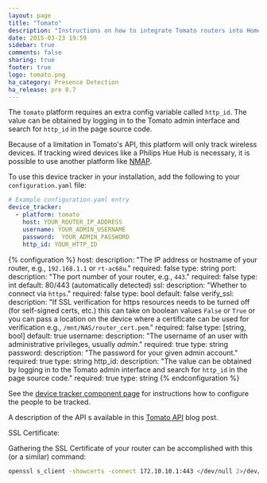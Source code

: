 ```yaml
---
layout: page
title: "Tomato"
description: "Instructions on how to integrate Tomato routers into Home Assistant."
date: 2015-03-23 19:59
sidebar: true
comments: false
sharing: true
footer: true
logo: tomato.png
ha_category: Presence Detection
ha_release: pre 0.7
---
```



The `tomato` platform requires an extra config variable called `http_id`. The value can be obtained by logging in to the Tomato admin interface and search for `http_id` in the page source code.

Because of a limitation in Tomato's API, this platform will only track wireless devices. If tracking wired devices like a Philips Hue Hub is necessary, it is possible to use another platform like [NMAP](/components/device_tracker.nmap_tracker/).

To use this device tracker in your installation, add the following to your `configuration.yaml` file:

```yaml
# Example configuration.yaml entry
device_tracker:
  - platform: tomato
    host: YOUR_ROUTER_IP_ADDRESS
    username: YOUR_ADMIN_USERNAME
    password:  YOUR_ADMIN_PASSWORD
    http_id: YOUR_HTTP_ID
```

{% configuration %}
host:
  description: "The IP address or hostname of your router, e.g., `192.168.1.1` or `rt-ac68u`."
  required: false
  type: string
port:
  description: "The port number of your router, e.g., `443`."
  required: false
  type: int
  default: 80/443 (automatically detected)
ssl:
  description: "Whether to connect via `https`."
  required: false
  type: bool
  default: false
verify_ssl:
  description: "If SSL verification for https resources needs to be turned off (for self-signed certs, etc.) this can take on boolean values `False` or `True` or you can pass a location on the device where a certificate can be used for verification e.g., `/mnt/NAS/router_cert.pem`."
  required: false
  type: [string, bool]
  default: true
username:
  description: "The username of an user with administrative privileges, usually *admin*."
  required: true
  type: string
password:
  description: "The password for your given admin account."
  required: true
  type: string
http_id:
  description: "The value can be obtained by logging in to the Tomato admin interface and search for `http_id` in the page source code."
  required: true
  type: string
{% endconfiguration %}

See the [device tracker component page](/components/device_tracker/) for instructions how to configure the people to be tracked.

A description of the API s available in this [Tomato API](http://paulusschoutsen.nl/blog/2013/10/tomato-api-documentation/) blog post.

SSL Certificate:

Gathering the SSL Certificate of your router can be accomplished with this (or a similar) command:
```bash
openssl s_client -showcerts -connect 172.10.10.1:443 </dev/null 2>/dev/null | openssl x509 -outform PEM > router_cert.pem
```